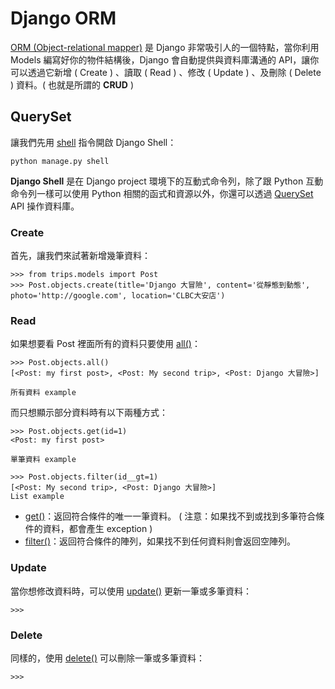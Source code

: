 # Django ORM

[ORM (Object-relational mapper)](https://docs.djangoproject.com/en/dev/topics/db/queries/) 是 Django 非常吸引人的一個特點，當你利用 Models 編寫好你的物件結構後，Django 會自動提供與資料庫溝通的 API，讓你可以透過它新增 ( Create ) 、讀取 ( Read ) 、修改 ( Update ) 、及刪除 ( Delete ) 資料。( 也就是所謂的 **CRUD** )

## QuerySet

讓我們先用 [shell](https://docs.djangoproject.com/en/dev/ref/django-admin/#django-admin-shell) 指令開啟 Django Shell：

```
python manage.py shell
```

**Django Shell** 是在 Django project 環境下的互動式命令列，除了跟 Python 互動命令列一樣可以使用 Python 相關的函式和資源以外，你還可以透過 [QuerySet](https://docs.djangoproject.com/en/dev/ref/models/querysets/) API 操作資料庫。
### Create

首先，讓我們來試著新增幾筆資料：

```
>>> from trips.models import Post
>>> Post.objects.create(title='Django 大冒險', content='從靜態到動態', photo='http://google.com', location='CLBC大安店')
```

### Read

如果想要看 Post 裡面所有的資料只要使用
[all()](https://docs.djangoproject.com/en/dev/ref/models/querysets/#django.db.models.query.QuerySet.all)：

```
>>> Post.objects.all()
[<Post: my first post>, <Post: My second trip>, <Post: Django 大冒險>]

所有資料 example

```



而只想顯示部分資料時有以下兩種方式：
```
>>> Post.objects.get(id=1)
<Post: my first post>

單筆資料 example

>>> Post.objects.filter(id__gt=1)
[<Post: My second trip>, <Post: Django 大冒險>]
List example

```
- [get()](https://docs.djangoproject.com/en/dev/ref/models/querysets/#get)：返回符合條件的唯一一筆資料。 ( 注意：如果找不到或找到多筆符合條件的資料，都會產生 exception )
- [filter()](https://docs.djangoproject.com/en/dev/ref/models/querysets/#filter)：返回符合條件的陣列，如果找不到任何資料則會返回空陣列。

### Update

當你想修改資料時，可以使用 [update()](https://docs.djangoproject.com/en/dev/ref/models/querysets/#django.db.models.query.QuerySet.update) 更新一筆或多筆資料：

```
>>>
```

### Delete

同樣的，使用 [delete()](https://docs.djangoproject.com/en/dev/ref/models/querysets/#django.db.models.query.QuerySet.delete) 可以刪除一筆或多筆資料：

```
>>>
```

